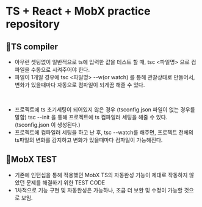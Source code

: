 # TS + React + MobX practice repository

## 📌TS compiler

- 아무런 셋팅없이 일반적으로 ts에 입력한 값을 테스트 할 때, tsc <파일명> 으로 컴파일을 수동으로 시켜주어야 한다.
- 파일이 1개일 경우에 tsc <파일명> --w(or watch) 를 통해 관찰상태로 만들어서, 변화가 있을때마다 자동으로 컴파일이 되게끔 해줄 수 있다.

<br/>

- 프로젝트에 ts 초기세팅이 되어있지 않은 경우 (tsconfig.json 파일이 없는 경우를 말함) tsc --init 을 통해 프로젝트에 ts 컴파일러 세팅을 해줄 수 있다. (tsconfig.json 이 생성된다.)
- 프로젝트에 컴파일러 세팅을 하고 난 후, tsc --watch를 해주면, 프로젝트 전체의 ts파일의 변화를 감지하고 변화가 있을때마다 컴파일이 가능해진다.

## 📌MobX TEST

- 기존에 인턴십을 통해 적용했던 MobX TS의 자동완성 기능이 제대로 작동하지 않았던 문제를 해결하기 위한 TEST CODE
- 1차적으로 기능 구현 및 자동완성은 가능하나, 조금 더 보완 및 수정이 가능할 것으로 보임.
